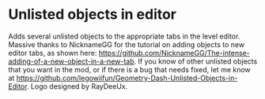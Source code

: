 # Unlisted objects in editor

Adds several unlisted objects to the appropriate tabs in the level editor. Massive thanks to NicknameGG for the tutorial on adding objects to new editor tabs, as shown here: https://github.com/NicknameGG/The-intense-adding-of-a-new-object-in-a-new-tab. If you know of other unlisted objects that you want in the mod, or if there is a bug that needs fixed, let me know at https://github.com/legowiifun/Geometry-Dash-Unlisted-Objects-in-Editor.
Logo designed by RayDeeUx. 